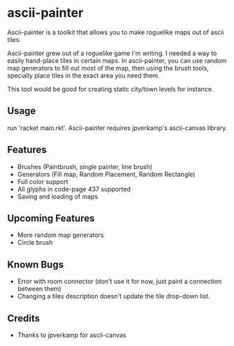 # ascii-painter
Ascii-painter is a toolkit that allows you to make roguelike maps out of ascii tiles. 

Ascii-painter grew out of a roguelike game I'm writing. I needed a way to easily hand-place tiles in certain maps.
In ascii-painter, you can use random map generators to fill out most of the map, then using the brush tools, specially
place tiles in the exact area you need them.

This tool would be good for creating static city/town levels for instance.

Usage
-----
run 'racket main.rkt'.
Ascii-painter requires jpverkamp's ascii-canvas library.

Features
--------
* Brushes (Paintbrush, single painter, line brush)
* Generators (Fill map, Random Placement, Random Rectangle)
* Full color support
* All glyphs in code-page 437 supported
* Saving and loading of maps

Upcoming Features
-----------------
* More random map generators
* Circle brush

Known Bugs
----------
* Error with room connector (don't use it for now, just paint a connection between them)
* Changing a tiles description doesn't update the tile drop-down list.

Credits
-------
* Thanks to jpverkamp for ascii-canvas
